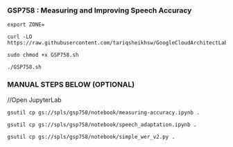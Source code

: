 ### GSP758 :  Measuring and Improving Speech Accuracy 

```
export ZONE=
```

```
curl -LO https://raw.githubusercontent.com/tariqsheikhsw/GoogleCloudArchitectLabs/main/Solutions/GSP758.sh

sudo chmod +x GSP758.sh

./GSP758.sh
```


### MANUAL STEPS BELOW (OPTIONAL)

//Open JupyterLab 

```
gsutil cp gs://spls/gsp758/notebook/measuring-accuracy.ipynb .

gsutil cp gs://spls/gsp758/notebook/speech_adaptation.ipynb .

gsutil cp gs://spls/gsp758/notebook/simple_wer_v2.py .
```

